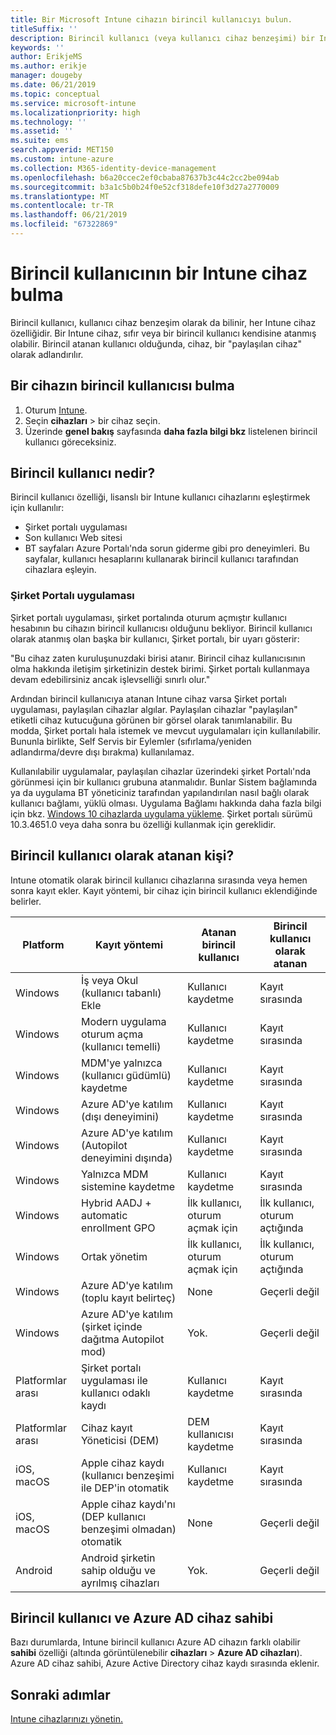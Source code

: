 ```yaml
---
title: Bir Microsoft Intune cihazın birincil kullanıcıyı bulun.
titleSuffix: ''
description: Birincil kullanıcı (veya kullanıcı cihaz benzeşimi) bir Intune cihaz bulun.
keywords: ''
author: ErikjeMS
ms.author: erikje
manager: dougeby
ms.date: 06/21/2019
ms.topic: conceptual
ms.service: microsoft-intune
ms.localizationpriority: high
ms.technology: ''
ms.assetid: ''
ms.suite: ems
search.appverid: MET150
ms.custom: intune-azure
ms.collection: M365-identity-device-management
ms.openlocfilehash: b6a20ccec2ef0cbaba87637b3c44c2cc2be094ab
ms.sourcegitcommit: b3a1c5b0b24f0e52cf318defe10f3d27a2770009
ms.translationtype: MT
ms.contentlocale: tr-TR
ms.lasthandoff: 06/21/2019
ms.locfileid: "67322869"
---
```

# <a name="find-the-primary-user-of-an-intune-device"></a>Birincil kullanıcının bir Intune cihaz bulma

Birincil kullanıcı, kullanıcı cihaz benzeşim olarak da bilinir, her Intune cihaz özelliğidir. Bir Intune cihaz, sıfır veya bir birincil kullanıcı kendisine atanmış olabilir. Birincil atanan kullanıcı olduğunda, cihaz, bir "paylaşılan cihaz" olarak adlandırılır.

## <a name="how-to-find-a-devices-primary-user"></a>Bir cihazın birincil kullanıcısı bulma

1. Oturum [Intune](https://go.microsoft.com/fwlink/?linkid=2090973).
2. Seçin **cihazları** > bir cihaz seçin.
3. Üzerinde **genel bakış** sayfasında **daha fazla bilgi bkz** listelenen birincil kullanıcı göreceksiniz.

## <a name="what-is-the-primary-user"></a>Birincil kullanıcı nedir?
Birincil kullanıcı özelliği, lisanslı bir Intune kullanıcı cihazlarını eşleştirmek için kullanılır:
- Şirket portalı uygulaması
- Son kullanıcı Web sitesi
- BT sayfaları Azure Portalı'nda sorun giderme gibi pro deneyimleri. Bu sayfalar, kullanıcı hesaplarını kullanarak birincil kullanıcı tarafından cihazlara eşleyin.    

### <a name="company-portal-app"></a>Şirket Portalı uygulaması
Şirket portalı uygulaması, şirket portalında oturum açmıştır kullanıcı hesabının bu cihazın birincil kullanıcısı olduğunu bekliyor. Birincil kullanıcı olarak atanmış olan başka bir kullanıcı, Şirket portalı, bir uyarı gösterir:

"Bu cihaz zaten kuruluşunuzdaki birisi atanır. Birincil cihaz kullanıcısının olma hakkında iletişim şirketinizin destek birimi. Şirket portalı kullanmaya devam edebilirsiniz ancak işlevselliği sınırlı olur."

Ardından birincil kullanıcıya atanan Intune cihaz varsa Şirket portalı uygulaması, paylaşılan cihazlar algılar. Paylaşılan cihazlar "paylaşılan" etiketli cihaz kutucuğuna görünen bir görsel olarak tanımlanabilir. Bu modda, Şirket portalı hala istemek ve mevcut uygulamaları için kullanılabilir. Bununla birlikte, Self Servis bir Eylemler (sıfırlama/yeniden adlandırma/devre dışı bırakma) kullanılamaz.  

Kullanılabilir uygulamalar, paylaşılan cihazlar üzerindeki şirket Portalı'nda görünmesi için bir kullanıcı grubuna atanmalıdır. Bunlar Sistem bağlamında ya da uygulama BT yöneticiniz tarafından yapılandırılan nasıl bağlı olarak kullanıcı bağlamı, yüklü olması. Uygulama Bağlamı hakkında daha fazla bilgi için bkz. [Windows 10 cihazlarda uygulama yükleme](apps-windows-10-app-deploy.md#installing-apps-on-windows-10-devices). Şirket portalı sürümü 10.3.4651.0 veya daha sonra bu özelliği kullanmak için gereklidir.


## <a name="who-is-assigned-as-the-primary-user"></a>Birincil kullanıcı olarak atanan kişi?
Intune otomatik olarak birincil kullanıcı cihazlarına sırasında veya hemen sonra kayıt ekler. Kayıt yöntemi, bir cihaz için birincil kullanıcı eklendiğinde belirler.

| Platform | Kayıt yöntemi | Atanan birincil kullanıcı | Birincil kullanıcı olarak atanan |
| ---- | ---- | ---- | ---- |
| Windows | İş veya Okul (kullanıcı tabanlı) Ekle | Kullanıcı kaydetme | Kayıt sırasında |   
| Windows | Modern uygulama oturum açma (kullanıcı temelli) | Kullanıcı kaydetme | Kayıt sırasında | 
| Windows | MDM'ye yalnızca (kullanıcı güdümlü) kaydetme | Kullanıcı kaydetme | Kayıt sırasında | 
| Windows | Azure AD'ye katılım (dışı deneyimini) | Kullanıcı kaydetme | Kayıt sırasında | 
| Windows | Azure AD'ye katılım (Autopilot deneyimini dışında) | Kullanıcı kaydetme | Kayıt sırasında | 
| Windows | Yalnızca MDM sistemine kaydetme | Kullanıcı kaydetme | Kayıt sırasında | 
| Windows | Hybrid AADJ + automatic enrollment GPO | İlk kullanıcı, oturum açmak için | İlk kullanıcı, oturum açtığında | 
| Windows | Ortak yönetim | İlk kullanıcı, oturum açmak için | İlk kullanıcı, oturum açtığında | 
| Windows | Azure AD'ye katılım (toplu kayıt belirteç) | None | Geçerli değil | 
| Windows | Azure AD'ye katılım (şirket içinde dağıtma Autopilot mod) | Yok. | Geçerli değil | 
| Platformlar arası | Şirket portalı uygulaması ile kullanıcı odaklı kaydı | Kullanıcı kaydetme | Kayıt sırasında |
| Platformlar arası | Cihaz kayıt Yöneticisi (DEM) | DEM kullanıcısı kaydetme | Kayıt sırasında |
| iOS, macOS | Apple cihaz kaydı (kullanıcı benzeşimi ile DEP'in otomatik | Kullanıcı kaydetme | Kayıt sırasında |
| iOS, macOS | Apple cihaz kaydı'nı (DEP kullanıcı benzeşimi olmadan) otomatik | None | Geçerli değil |
| Android | Android şirketin sahip olduğu ve ayrılmış cihazları | Yok. | Geçerli değil |

## <a name="primary-user-and-azure-ad-device-owner"></a>Birincil kullanıcı ve Azure AD cihaz sahibi
Bazı durumlarda, Intune birincil kullanıcı Azure AD cihazın farklı olabilir **sahibi** özelliği (altında görüntülenebilir **cihazları** > **Azure AD cihazları**). Azure AD cihaz sahibi, Azure Active Directory cihaz kaydı sırasında eklenir.

## <a name="next-steps"></a>Sonraki adımlar
[Intune cihazlarınızı yönetin.](device-management.md)
